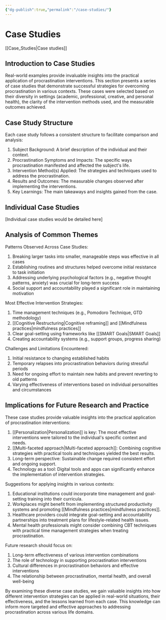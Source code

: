 ```yaml
---
{"dg-publish":true,"permalink":"/case-studies/"}
---
```


# Case Studies

[[Case_Studies\|Case studies]]

## Introduction to Case Studies

Real-world examples provide invaluable insights into the practical application of procrastination interventions. This section presents a series of case studies that demonstrate successful strategies for overcoming procrastination in various contexts. These cases were selected based on their diversity in settings (academic, professional, creative, and personal health), the clarity of the intervention methods used, and the measurable outcomes achieved.

## Case Study Structure

Each case study follows a consistent structure to facilitate comparison and analysis:

1. Subject Background: A brief description of the individual and their context.
2. Procrastination Symptoms and Impacts: The specific ways procrastination manifested and affected the subject's life.
3. Intervention Method(s) Applied: The strategies and techniques used to address the procrastination.
4. Results and Outcomes: The measurable changes observed after implementing the interventions.
5. Key Learnings: The main takeaways and insights gained from the case.

## Individual Case Studies

[Individual case studies would be detailed here]

## Analysis of Common Themes

Patterns Observed Across Case Studies:
1. Breaking larger tasks into smaller, manageable steps was effective in all cases
2. Establishing routines and structures helped overcome initial resistance to task initiation
3. Addressing underlying psychological factors (e.g., negative thought patterns, anxiety) was crucial for long-term success
4. Social support and accountability played a significant role in maintaining motivation

Most Effective Intervention Strategies:
1. Time management techniques (e.g., Pomodoro Technique, GTD methodology)
2. [[Cognitive Restructuring\|Cognitive reframing]] and [[Mindfulness practices\|mindfulness practices]]
3. Clear goal-setting using frameworks like [[SMART Goals\|SMART Goals]]
4. Creating accountability systems (e.g., support groups, progress sharing)

Challenges and Limitations Encountered:
1. Initial resistance to changing established habits
2. Temporary relapses into procrastination behaviors during stressful periods
3. Need for ongoing effort to maintain new habits and prevent reverting to old patterns
4. Varying effectiveness of interventions based on individual personalities and circumstances

## Implications for Future Research and Practice

These case studies provide valuable insights into the practical application of procrastination interventions:

1. [[Personalization\|Personalization]] is key: The most effective interventions were tailored to the individual's specific context and needs.
2. [[Multi-faceted approach\|Multi-faceted approach]]: Combining cognitive strategies with practical tools and techniques yielded the best results.
3. Long-term perspective: Sustainable change required consistent effort and ongoing support.
4. Technology as a tool: Digital tools and apps can significantly enhance the implementation of intervention strategies.

Suggestions for applying insights in various contexts:
1. Educational institutions could incorporate time management and goal-setting training into their curricula.
2. Workplaces might benefit from implementing structured productivity systems and promoting [[Mindfulness practices\|mindfulness practices]].
3. Healthcare providers could integrate goal-setting and accountability partnerships into treatment plans for lifestyle-related health issues.
4. Mental health professionals might consider combining CBT techniques with practical time management strategies when treating procrastination.

Future research should focus on:
1. Long-term effectiveness of various intervention combinations
2. The role of technology in supporting procrastination interventions
3. Cultural differences in procrastination behaviors and effective interventions
4. The relationship between procrastination, mental health, and overall well-being

By examining these diverse case studies, we gain valuable insights into how different intervention strategies can be applied in real-world situations, their effectiveness, and the lessons learned from each case. This knowledge can inform more targeted and effective approaches to addressing procrastination across various life domains.
